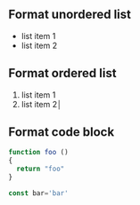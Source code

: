 ## Format unordered list

* list item 1
* list item 2

## Format ordered list

1) list item 1
2) list item 2│


## Format code block

```javascript
function foo ()
{
  return "foo"
}

const bar='bar'
```
